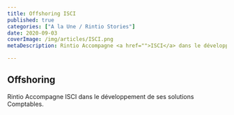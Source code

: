 ```yaml
---
title: Offshoring ISCI
published: true
categories: ["A la Une / Rintio Stories"]
date: 2020-09-03
coverImage: /img/articles/ISCI.png
metaDescription: Rintio Accompagne <a href="">ISCI</a> dans le développement de ses solutions Comptables.

---
```


## Offshoring 

Rintio Accompagne ISCI dans le développement de ses solutions Comptables.
